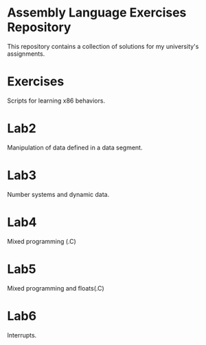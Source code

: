 # Assembly Language Exercises Repository

This repository contains a collection of solutions for my university's assignments.

# Exercises
Scripts for learning x86 behaviors.

# Lab2
Manipulation of data defined in a data segment.

# Lab3
Number systems and dynamic data.

# Lab4
Mixed programming (.C)

# Lab5
Mixed programming and floats(.C)

# Lab6
Interrupts.

